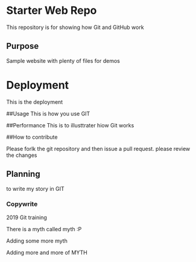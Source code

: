 # Starter Web Repo

This repository is for showing how Git and GitHub work

## Purpose

Sample website with plenty of files for demos


# Deployment
This is the deployment

##Usage
This is how you use GIT

##Performance
This is to illusttrater hiow Git works


##How to contribute 

Please forlk the git repository and then issue a pull request. please review the changes

## Planning
to write my story in GIT

### Copywrite

2019 Git training

There is a myth called myth :P



Adding some more myth


Adding more and more of MYTH
